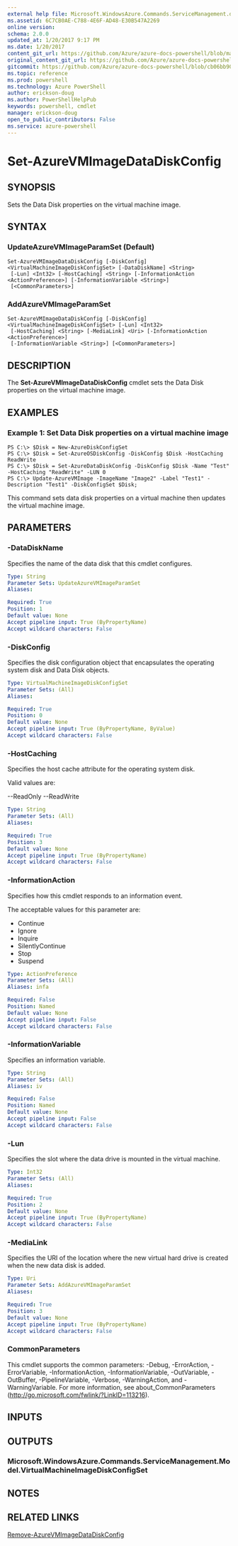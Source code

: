 ```yaml
---
external help file: Microsoft.WindowsAzure.Commands.ServiceManagement.dll-Help.xml
ms.assetid: 6C7CB0AE-C788-4E6F-AD48-E30B547A2269
online version: 
schema: 2.0.0
updated_at: 1/20/2017 9:17 PM
ms.date: 1/20/2017
content_git_url: https://github.com/Azure/azure-docs-powershell/blob/master/azureps-cmdlets-docs/ServiceManagement/Azure.Service/v3.4.0/Set-AzureVMImageDataDiskConfig.md
original_content_git_url: https://github.com/Azure/azure-docs-powershell/blob/master/azureps-cmdlets-docs/ServiceManagement/Azure.Service/v3.4.0/Set-AzureVMImageDataDiskConfig.md
gitcommit: https://github.com/Azure/azure-docs-powershell/blob/cb06bb906911a2a2e1f57adbafe0c0c97a0b205b/azureps-cmdlets-docs/ServiceManagement/Azure.Service/v3.4.0/Set-AzureVMImageDataDiskConfig.md
ms.topic: reference
ms.prod: powershell
ms.technology: Azure PowerShell
author: erickson-doug
ms.author: PowerShellHelpPub
keywords: powershell, cmdlet
manager: erickson-doug
open_to_public_contributors: False
ms.service: azure-powershell
---
```


# Set-AzureVMImageDataDiskConfig

## SYNOPSIS
Sets the Data Disk properties on the virtual machine image.

## SYNTAX

### UpdateAzureVMImageParamSet (Default)
```
Set-AzureVMImageDataDiskConfig [-DiskConfig] <VirtualMachineImageDiskConfigSet> [-DataDiskName] <String>
 [-Lun] <Int32> [-HostCaching] <String> [-InformationAction <ActionPreference>] [-InformationVariable <String>]
 [<CommonParameters>]
```

### AddAzureVMImageParamSet
```
Set-AzureVMImageDataDiskConfig [-DiskConfig] <VirtualMachineImageDiskConfigSet> [-Lun] <Int32>
 [-HostCaching] <String> [-MediaLink] <Uri> [-InformationAction <ActionPreference>]
 [-InformationVariable <String>] [<CommonParameters>]
```

## DESCRIPTION
The **Set-AzureVMImageDataDiskConfig** cmdlet sets the Data Disk properties on the virtual machine image.

## EXAMPLES

### Example 1: Set Data Disk properties on a virtual machine image
```
PS C:\> $Disk = New-AzureDiskConfigSet
PS C:\> $Disk = Set-AzureOSDiskConfig -DiskConfig $Disk -HostCaching ReadWrite
PS C:\> $Disk = Set-AzureDataDiskConfig -DiskConfig $Disk -Name "Test" -HostCaching "ReadWrite" -LUN 0
PS C:\> Update-AzureVMImage -ImageName "Image2" -Label "Test1" -Description "Test1" -DiskConfigSet $Disk;
```

This command sets data disk properties on a virtual machine then updates the virtual machine image.

## PARAMETERS

### -DataDiskName
Specifies the name of the data disk that this cmdlet configures.

```yaml
Type: String
Parameter Sets: UpdateAzureVMImageParamSet
Aliases: 

Required: True
Position: 1
Default value: None
Accept pipeline input: True (ByPropertyName)
Accept wildcard characters: False
```

### -DiskConfig
Specifies the disk configuration object that encapsulates the operating system disk and Data Disk objects.

```yaml
Type: VirtualMachineImageDiskConfigSet
Parameter Sets: (All)
Aliases: 

Required: True
Position: 0
Default value: None
Accept pipeline input: True (ByPropertyName, ByValue)
Accept wildcard characters: False
```

### -HostCaching
Specifies the host cache attribute for the operating system disk.

Valid values are:

--ReadOnly
--ReadWrite

```yaml
Type: String
Parameter Sets: (All)
Aliases: 

Required: True
Position: 3
Default value: None
Accept pipeline input: True (ByPropertyName)
Accept wildcard characters: False
```

### -InformationAction
Specifies how this cmdlet responds to an information event.

The acceptable values for this parameter are:

- Continue
- Ignore
- Inquire
- SilentlyContinue
- Stop
- Suspend

```yaml
Type: ActionPreference
Parameter Sets: (All)
Aliases: infa

Required: False
Position: Named
Default value: None
Accept pipeline input: False
Accept wildcard characters: False
```

### -InformationVariable
Specifies an information variable.

```yaml
Type: String
Parameter Sets: (All)
Aliases: iv

Required: False
Position: Named
Default value: None
Accept pipeline input: False
Accept wildcard characters: False
```

### -Lun
Specifies the slot where the data drive is mounted in the virtual machine.

```yaml
Type: Int32
Parameter Sets: (All)
Aliases: 

Required: True
Position: 2
Default value: None
Accept pipeline input: True (ByPropertyName)
Accept wildcard characters: False
```

### -MediaLink
Specifies the URI of the location where the new virtual hard drive is created when the new data disk is added.

```yaml
Type: Uri
Parameter Sets: AddAzureVMImageParamSet
Aliases: 

Required: True
Position: 3
Default value: None
Accept pipeline input: True (ByPropertyName)
Accept wildcard characters: False
```

### CommonParameters
This cmdlet supports the common parameters: -Debug, -ErrorAction, -ErrorVariable, -InformationAction, -InformationVariable, -OutVariable, -OutBuffer, -PipelineVariable, -Verbose, -WarningAction, and -WarningVariable. For more information, see about_CommonParameters (http://go.microsoft.com/fwlink/?LinkID=113216).

## INPUTS

## OUTPUTS

### Microsoft.WindowsAzure.Commands.ServiceManagement.Model.VirtualMachineImageDiskConfigSet

## NOTES

## RELATED LINKS

[Remove-AzureVMImageDataDiskConfig](xref:ServiceManagement/Azure.Service/v3.4.0/Remove-AzureVMImageDataDiskConfig.md)


